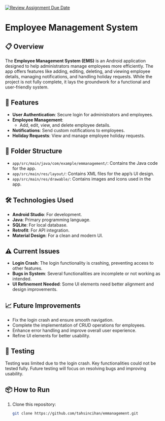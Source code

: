[![Review Assignment Due Date](https://classroom.github.com/assets/deadline-readme-button-22041afd0340ce965d47ae6ef1cefeee28c7c493a6346c4f15d667ab976d596c.svg)](https://classroom.github.com/a/1oOjCPDs)
# Employee Management System

## 📋 Overview

The **Employee Management System (EMS)** is an Android application designed to help administrators manage employees more efficiently. The app offers features like adding, editing, deleting, and viewing employee details, managing notifications, and handling holiday requests. While the project is not fully complete, it lays the groundwork for a functional and user-friendly system.

## 🚀 Features

- **User Authentication**: Secure login for administrators and employees.
- **Employee Management**:
  - Add, edit, view, and delete employee details.
- **Notifications**: Send custom notifications to employees.
- **Holiday Requests**: View and manage employee holiday requests.

## 📂 Folder Structure

- `app/src/main/java/com/example/emmanagement/`: Contains the Java code for the app.
- `app/src/main/res/layout/`: Contains XML files for the app’s UI design.
- `app/src/main/res/drawable/`: Contains images and icons used in the app.

## 🛠️ Technologies Used

- **Android Studio**: For development.
- **Java**: Primary programming language.
- **SQLite**: For local database.
- **Retrofit**: For API integration.
- **Material Design**: For a clean and modern UI.

## ⚠️ Current Issues

- **Login Crash**: The login functionality is crashing, preventing access to other features.
- **Bugs in System**: Several functionalities are incomplete or not working as intended.
- **UI Refinement Needed**: Some UI elements need better alignment and design improvements.

## 📈 Future Improvements

- Fix the login crash and ensure smooth navigation.
- Complete the implementation of CRUD operations for employees.
- Enhance error handling and improve overall user experience.
- Refine UI elements for better usability.

## 🧪 Testing

Testing was limited due to the login crash. Key functionalities could not be tested fully. Future testing will focus on resolving bugs and improving usability.

## 📦 How to Run

1. Clone this repository:  
   ```bash
   git clone https://github.com/tahsincihan/emmanagement.git
